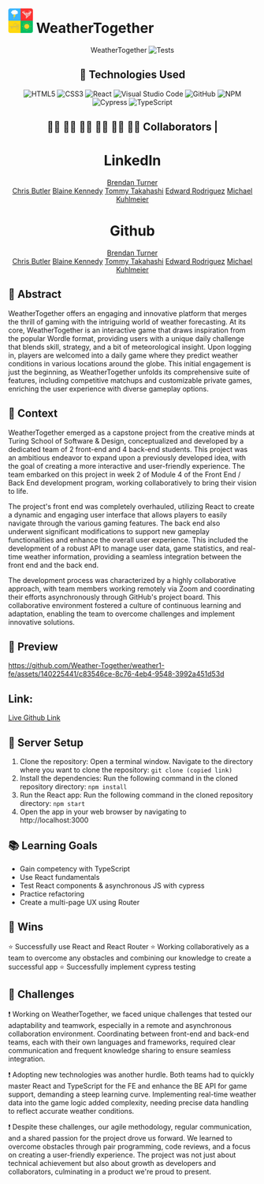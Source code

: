 # <img src="src/Images/logo_480.png" alt="Screenshot" width="50">  WeatherTogether   

<div align="center">

WeatherTogether
![Tests](https://badgen.net/badge/tests/passing/green?icon=github)

## 💾 Technologies Used
![HTML5](https://img.shields.io/badge/html5-%23E34F26.svg?style=for-the-badge&logo=html5&logoColor=white)
![CSS3](https://img.shields.io/badge/css3-%231572B6.svg?style=for-the-badge&logo=css3&logoColor=white)
![React](https://img.shields.io/badge/javascript-%23323330.svg?style=for-the-badge&logo=javascript&logoColor=%23F7DF1E)
![Visual Studio Code](https://img.shields.io/badge/Visual%20Studio%20Code-0078d7.svg?style=for-the-badge&logo=visual-studio-code&logoColor=white)
![GitHub](https://img.shields.io/badge/github-%23121011.svg?style=for-the-badge&logo=github&logoColor=white)
![NPM](https://img.shields.io/badge/NPM-%23CB3837.svg?style=for-the-badge&logo=npm&logoColor=white)
![Cypress](https://img.shields.io/badge/-cypress-%238D6748?style=for-the-badge&logo=cypress&logoColor=white)
![TypeScript](https://img.shields.io/badge/TypeScript-007ACC?style=for-the-badge&logo=typescript&logoColor=white)


## 👨‍💻 👨‍💻 👨‍💻 👨‍💻 👨‍💻 👨‍💻  Collaborators  | 
# LinkedIn
[Brendan Turner](https://www.linkedin.com/in/brendan-turner-265917b7)   
[Chris Butler](https://www.linkedin.com/in/christopher-butler-a428b42/)
[Blaine Kennedy](https://www.linkedin.com/in/blaine-kennedy/)
[Tommy Takahashi](https://www.linkedin.com/in/tommy-takahashi/)
[Edward Rodriguez](https://www.linkedin.com/in/edward-avery-rodriguez/)
[Michael Kuhlmeier](https://www.linkedin.com/in/michaelkuhlmeier/)

# Github
[Brendan Turner](https://github.com/BrendanTurner1)   
[Chris Butler](https://github.com/butlertree)
[Blaine Kennedy](https://github.com/bkchilidawg)
[Tommy Takahashi](https://github.com/ttakahashi1591)
[Edward Rodriguez](https://github.com/TheAveryRodriguez)
[Michael Kuhlmeier](https://github.com/mbkuhl)
</div>

## 💭 Abstract
WeatherTogether offers an engaging and innovative platform that merges the thrill of gaming with the intriguing world of weather forecasting. At its core, WeatherTogether is an interactive game that draws inspiration from the popular Wordle format, providing users with a unique daily challenge that blends skill, strategy, and a bit of meteorological insight. Upon logging in, players are welcomed into a daily game where they predict weather conditions in various locations around the globe. This initial engagement is just the beginning, as WeatherTogether unfolds its comprehensive suite of features, including competitive matchups and customizable private games, enriching the user experience with diverse gameplay options.

## 📝  Context
WeatherTogether emerged as a capstone project from the creative minds at Turing School of Software & Design, conceptualized and developed by a dedicated team of 2 front-end and 4 back-end students. This project was an ambitious endeavor to expand upon a previously developed idea, with the goal of creating a more interactive and user-friendly experience. The team embarked on this project in week 2 of Module 4 of the Front End / Back End development program, working collaboratively to bring their vision to life.

The project's front end was completely overhauled, utilizing React to create a dynamic and engaging user interface that allows players to easily navigate through the various gaming features. The back end also underwent significant modifications to support new gameplay functionalities and enhance the overall user experience. This included the development of a robust API to manage user data, game statistics, and real-time weather information, providing a seamless integration between the front end and the back end.

The development process was characterized by a highly collaborative approach, with team members working remotely via Zoom and coordinating their efforts asynchronously through GitHub's project board. This collaborative environment fostered a culture of continuous learning and adaptation, enabling the team to overcome challenges and implement innovative solutions.

## 🎥 Preview 


https://github.com/Weather-Together/weather1-fe/assets/140225441/c83546ce-8c76-4eb4-9548-3992a451d53d


## Link: 
[Live Github Link](https://weather-together.github.io/weather1-fe/)

## 🔌 Server Setup
1. Clone the repository: Open a terminal window. Navigate to the directory where you want to clone the repository: `git clone (copied link)`
2. Install the dependencies: Run the following command in the cloned repository directory: `npm install`
3. Run the React app: Run the following command in the cloned repository directory: `npm start`
4. Open the app in your web browser by navigating to http://localhost:3000

## 📚 Learning Goals
- Gain competency with TypeScript
- Use React fundamentals
- Test React components & asynchronous JS with cypress
- Practice refactoring
- Create a multi-page UX using Router

## 🥇 Wins
⭐ Successfully use React and React Router
⭐ Working collaboratively as a team to overcome any obstacles and combining our knowledge to create a successful app
⭐ Successfully implement cypress testing



## 🚧 Challenges
❗  Working on WeatherTogether, we faced unique challenges that tested our adaptability and teamwork, especially in a remote and asynchronous collaboration environment. Coordinating between front-end and back-end teams, each with their own languages and frameworks, required clear communication and frequent knowledge sharing to ensure seamless integration.

❗ Adopting new technologies was another hurdle. Both teams had to quickly master React and TypeScript for the FE and enhance the BE API for game support, demanding a steep learning curve. Implementing real-time weather data into the game logic added complexity, needing precise data handling to reflect accurate weather conditions.

❗ Despite these challenges, our agile methodology, regular communication, and a shared passion for the project drove us forward. We learned to overcome obstacles through pair programming, code reviews, and a focus on creating a user-friendly experience. The project was not just about technical achievement but also about growth as developers and collaborators, culminating in a product we're proud to present.

